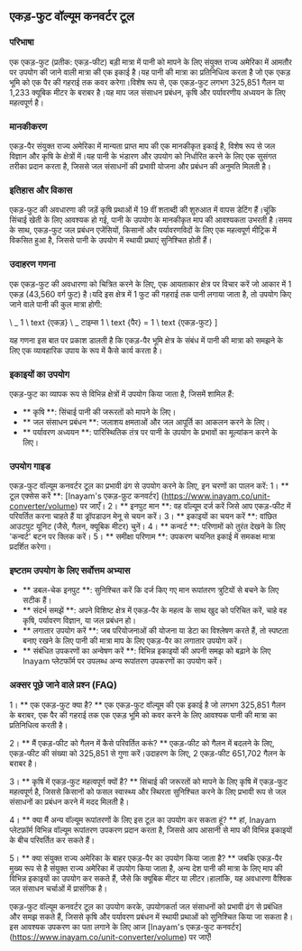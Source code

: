 ## एकड़-फुट वॉल्यूम कनवर्टर टूल

### परिभाषा
एक एकड़-फुट (प्रतीक: एकड़-फीट) बड़ी मात्रा में पानी को मापने के लिए संयुक्त राज्य अमेरिका में आमतौर पर उपयोग की जाने वाली मात्रा की एक इकाई है।यह पानी की मात्रा का प्रतिनिधित्व करता है जो एक एकड़ भूमि को एक पैर की गहराई तक कवर करेगा।विशेष रूप से, एक एकड़-फुट लगभग 325,851 गैलन या 1,233 क्यूबिक मीटर के बराबर है।यह माप जल संसाधन प्रबंधन, कृषि और पर्यावरणीय अध्ययन के लिए महत्वपूर्ण है।

### मानकीकरण
एकड़-पैर संयुक्त राज्य अमेरिका में मान्यता प्राप्त माप की एक मानकीकृत इकाई है, विशेष रूप से जल विज्ञान और कृषि के क्षेत्रों में।यह पानी के भंडारण और उपयोग को निर्धारित करने के लिए एक सुसंगत तरीका प्रदान करता है, जिससे जल संसाधनों की प्रभावी योजना और प्रबंधन की अनुमति मिलती है।

### इतिहास और विकास
एकड़-फुट की अवधारणा की जड़ें कृषि प्रथाओं में 19 वीं शताब्दी की शुरुआत में वापस डेटिंग हैं।चूंकि सिंचाई खेती के लिए आवश्यक हो गई, पानी के उपयोग के मानकीकृत माप की आवश्यकता उभरती है।समय के साथ, एकड़-फुट जल प्रबंधन एजेंसियों, किसानों और पर्यावरणविदों के लिए एक महत्वपूर्ण मीट्रिक में विकसित हुआ है, जिससे पानी के उपयोग में स्थायी प्रथाएं सुनिश्चित होती हैं।

### उदाहरण गणना
एक एकड़-फुट की अवधारणा को चित्रित करने के लिए, एक आयताकार क्षेत्र पर विचार करें जो आकार में 1 एकड़ (43,560 वर्ग फुट) है।यदि इस क्षेत्र में 1 फुट की गहराई तक पानी लगाया जाता है, तो उपयोग किए जाने वाले पानी की कुल मात्रा होगी:

\ _
1 \ text {एकड़} \ _ टाइम्स 1 \ text {पैर} = 1 \ text {एकड़-फुट}
\]

यह गणना इस बात पर प्रकाश डालती है कि एकड़-पैर भूमि क्षेत्र के संबंध में पानी की मात्रा को समझने के लिए एक व्यावहारिक उपाय के रूप में कैसे कार्य करता है।

### इकाइयों का उपयोग
एकड़-फुट का व्यापक रूप से विभिन्न क्षेत्रों में उपयोग किया जाता है, जिसमें शामिल हैं:
- ** कृषि **: सिंचाई पानी की जरूरतों को मापने के लिए।
- ** जल संसाधन प्रबंधन **: जलाशय क्षमताओं और जल आपूर्ति का आकलन करने के लिए।
- ** पर्यावरण अध्ययन **: पारिस्थितिक तंत्र पर पानी के उपयोग के प्रभावों का मूल्यांकन करने के लिए।

### उपयोग गाइड
एकड़-फुट वॉल्यूम कनवर्टर टूल का प्रभावी ढंग से उपयोग करने के लिए, इन चरणों का पालन करें:
1। ** टूल एक्सेस करें **: [Inayam's एकड़-फ़ुट कनवर्टर] (https://www.inayam.co/unit-converter/volume) पर जाएँ।
2। ** इनपुट मान **: वह वॉल्यूम दर्ज करें जिसे आप एकड़-फीट में परिवर्तित करना चाहते हैं या ड्रॉपडाउन मेनू से चयन करें।
3। ** इकाइयों का चयन करें **: वांछित आउटपुट यूनिट (जैसे, गैलन, क्यूबिक मीटर) चुनें।
4। ** कन्वर्ट **: परिणामों को तुरंत देखने के लिए 'कन्वर्ट' बटन पर क्लिक करें।
5। ** समीक्षा परिणाम **: उपकरण चयनित इकाई में समकक्ष मात्रा प्रदर्शित करेगा।

### इष्टतम उपयोग के लिए सर्वोत्तम अभ्यास
- ** डबल-चेक इनपुट **: सुनिश्चित करें कि दर्ज किए गए मान रूपांतरण त्रुटियों से बचने के लिए सटीक हैं।
- ** संदर्भ समझें **: अपने विशिष्ट क्षेत्र में एकड़-पैर के महत्व के साथ खुद को परिचित करें, चाहे वह कृषि, पर्यावरण विज्ञान, या जल प्रबंधन हो।
- ** लगातार उपयोग करें **: जब परियोजनाओं की योजना या डेटा का विश्लेषण करते हैं, तो स्पष्टता बनाए रखने के लिए पानी की मात्रा माप के लिए एकड़-पैर का लगातार उपयोग करें।
- ** संबंधित उपकरणों का अन्वेषण करें **: विभिन्न इकाइयों की अपनी समझ को बढ़ाने के लिए Inayam प्लेटफॉर्म पर उपलब्ध अन्य रूपांतरण उपकरणों का उपयोग करें।

### अक्सर पूछे जाने वाले प्रश्न (FAQ)

1। ** एक एकड़-फुट क्या है? **
एक एकड़-फुट वॉल्यूम की एक इकाई है जो लगभग 325,851 गैलन के बराबर, एक पैर की गहराई तक एक एकड़ भूमि को कवर करने के लिए आवश्यक पानी की मात्रा का प्रतिनिधित्व करती है।

2। ** मैं एकड़-फीट को गैलन में कैसे परिवर्तित करूं? **
एकड़-फीट को गैलन में बदलने के लिए, एकड़-फीट की संख्या को 325,851 से गुणा करें।उदाहरण के लिए, 2 एकड़-फीट 651,702 गैलन के बराबर है।

3। ** कृषि में एकड़-फुट महत्वपूर्ण क्यों है? **
सिंचाई की जरूरतों को मापने के लिए कृषि में एकड़-फुट महत्वपूर्ण है, जिससे किसानों को फसल स्वास्थ्य और स्थिरता सुनिश्चित करने के लिए प्रभावी रूप से जल संसाधनों का प्रबंधन करने में मदद मिलती है।

4। ** क्या मैं अन्य वॉल्यूम रूपांतरणों के लिए इस टूल का उपयोग कर सकता हूं? **
हां, Inayam प्लेटफ़ॉर्म विभिन्न वॉल्यूम रूपांतरण उपकरण प्रदान करता है, जिससे आप आसानी से माप की विभिन्न इकाइयों के बीच परिवर्तित कर सकते हैं।

5। ** क्या संयुक्त राज्य अमेरिका के बाहर एकड़-पैर का उपयोग किया जाता है? **
जबकि एकड़-पैर मुख्य रूप से है संयुक्त राज्य अमेरिका में उपयोग किया जाता है, अन्य देश पानी की मात्रा के लिए माप की विभिन्न इकाइयों का उपयोग कर सकते हैं, जैसे कि क्यूबिक मीटर या लीटर।हालांकि, यह अवधारणा वैश्विक जल संसाधन चर्चाओं में प्रासंगिक है।

एकड़-फुट वॉल्यूम कनवर्टर टूल का उपयोग करके, उपयोगकर्ता जल संसाधनों को प्रभावी ढंग से प्रबंधित और समझ सकते हैं, जिससे कृषि और पर्यावरण प्रबंधन में स्थायी प्रथाओं को सुनिश्चित किया जा सकता है।इस आवश्यक उपकरण का पता लगाने के लिए आज [Inayam's एकड़-फुट कनवर्टर] (https://www.inayam.co/unit-converter/volume) पर जाएँ!